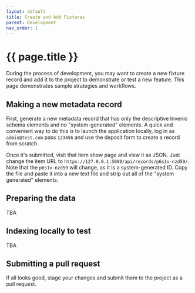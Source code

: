 ```yaml
---
layout: default
title: Create and Add Fixtures
parent: Development
nav_order: 1
---
```

# {{ page.title }}

During the process of development, you may want to create a new fixture record and add it to the project to demonstrate or test a new feature. This page demonstrates sample strategies and workflows.

## Making a new metadata record

First, generate a new metadata record that has only the descriptive Invenio schema elements and no "system-generated" elements. A quick and convenient way to do this is to launch the application locally, log in as `admin@test.com` pass `123456` and use the deposit form to create a record from scratch.

Once it's submitted, visit that item show page and view it as JSON. Just change the item URL to `https://127.0.0.1:5000/api/records/p6s1v-nzd59/`. Note that the `p6s1v-nzd59` will change, as it is a system-generated ID. Copy the file and paste it into a new text file and strip out all of the "system generated" elements.

## Preparing the data

TBA

## Indexing locally to test

TBA

## Submitting a pull request

If all looks good, stage your changes and submit them to the project as a pull request.

